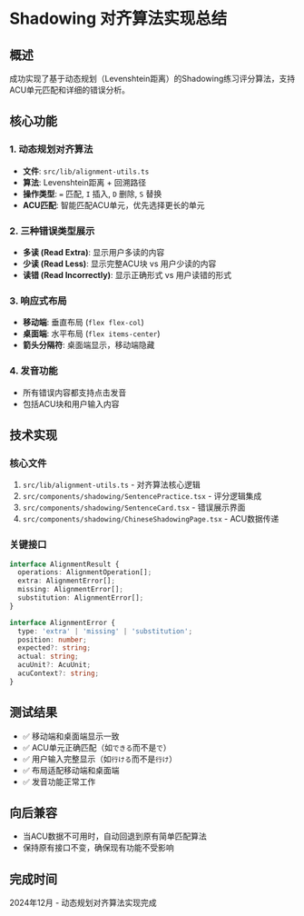 # Shadowing 对齐算法实现总结

## 概述
成功实现了基于动态规划（Levenshtein距离）的Shadowing练习评分算法，支持ACU单元匹配和详细的错误分析。

## 核心功能

### 1. 动态规划对齐算法
- **文件**: `src/lib/alignment-utils.ts`
- **算法**: Levenshtein距离 + 回溯路径
- **操作类型**: `=` 匹配, `I` 插入, `D` 删除, `S` 替换
- **ACU匹配**: 智能匹配ACU单元，优先选择更长的单元

### 2. 三种错误类型展示
- **多读 (Read Extra)**: 显示用户多读的内容
- **少读 (Read Less)**: 显示完整ACU块 vs 用户少读的内容
- **读错 (Read Incorrectly)**: 显示正确形式 vs 用户读错的形式

### 3. 响应式布局
- **移动端**: 垂直布局 (`flex flex-col`)
- **桌面端**: 水平布局 (`flex items-center`)
- **箭头分隔符**: 桌面端显示，移动端隐藏

### 4. 发音功能
- 所有错误内容都支持点击发音
- 包括ACU块和用户输入内容

## 技术实现

### 核心文件
1. `src/lib/alignment-utils.ts` - 对齐算法核心逻辑
2. `src/components/shadowing/SentencePractice.tsx` - 评分逻辑集成
3. `src/components/shadowing/SentenceCard.tsx` - 错误展示界面
4. `src/components/shadowing/ChineseShadowingPage.tsx` - ACU数据传递

### 关键接口
```typescript
interface AlignmentResult {
  operations: AlignmentOperation[];
  extra: AlignmentError[];
  missing: AlignmentError[];
  substitution: AlignmentError[];
}

interface AlignmentError {
  type: 'extra' | 'missing' | 'substitution';
  position: number;
  expected?: string;
  actual: string;
  acuUnit?: AcuUnit;
  acuContext?: string;
}
```

## 测试结果
- ✅ 移动端和桌面端显示一致
- ✅ ACU单元正确匹配（如`できる`而不是`で`）
- ✅ 用户输入完整显示（如`行ける`而不是`行け`）
- ✅ 布局适配移动端和桌面端
- ✅ 发音功能正常工作

## 向后兼容
- 当ACU数据不可用时，自动回退到原有简单匹配算法
- 保持原有接口不变，确保现有功能不受影响

## 完成时间
2024年12月 - 动态规划对齐算法实现完成
